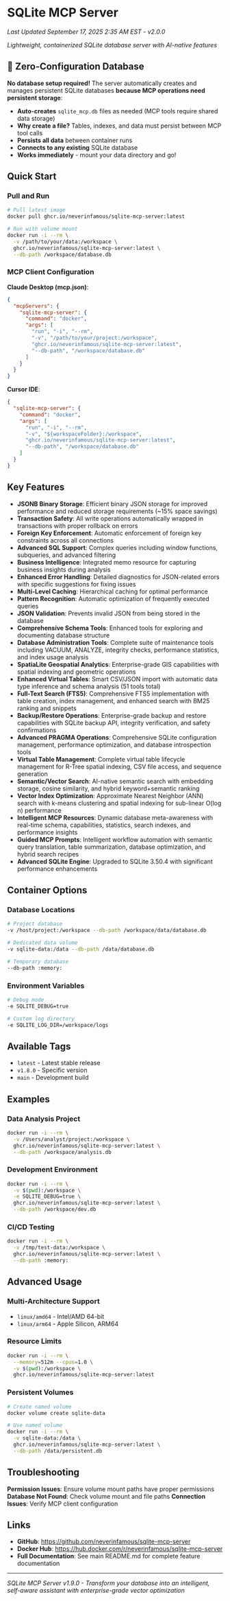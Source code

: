 # SQLite MCP Server

*Last Updated September 17, 2025 2:35 AM EST - v2.0.0*

*Lightweight, containerized SQLite database server with AI-native features*

## 🚀 Zero-Configuration Database
**No database setup required!** The server automatically creates and manages persistent SQLite databases **because MCP operations need persistent storage**:
- **Auto-creates** `sqlite_mcp.db` files as needed (MCP tools require shared data storage)
- **Why create a file?** Tables, indexes, and data must persist between MCP tool calls
- **Persists all data** between container runs
- **Connects to any existing** SQLite database
- **Works immediately** - mount your data directory and go!

## Quick Start

### Pull and Run
```bash
# Pull latest image
docker pull ghcr.io/neverinfamous/sqlite-mcp-server:latest

# Run with volume mount
docker run -i --rm \
  -v /path/to/your/data:/workspace \
  ghcr.io/neverinfamous/sqlite-mcp-server:latest \
  --db-path /workspace/database.db
```

### MCP Client Configuration

**Claude Desktop (mcp.json)**:
```json
{
  "mcpServers": {
    "sqlite-mcp-server": {
      "command": "docker",
      "args": [
        "run", "-i", "--rm",
        "-v", "/path/to/your/project:/workspace",
        "ghcr.io/neverinfamous/sqlite-mcp-server:latest",
        "--db-path", "/workspace/database.db"
      ]
    }
  }
}
```

**Cursor IDE**:
```json
{
  "sqlite-mcp-server": {
    "command": "docker",
    "args": [
      "run", "-i", "--rm", 
      "-v", "${workspaceFolder}:/workspace",
      "ghcr.io/neverinfamous/sqlite-mcp-server:latest",
      "--db-path", "/workspace/database.db"
    ]
  }
}
```

## Key Features

- **JSONB Binary Storage**: Efficient binary JSON storage for improved performance and reduced storage requirements (~15% space savings)
- **Transaction Safety**: All write operations automatically wrapped in transactions with proper rollback on errors
- **Foreign Key Enforcement**: Automatic enforcement of foreign key constraints across all connections
- **Advanced SQL Support**: Complex queries including window functions, subqueries, and advanced filtering
- **Business Intelligence**: Integrated memo resource for capturing business insights during analysis
- **Enhanced Error Handling**: Detailed diagnostics for JSON-related errors with specific suggestions for fixing issues
- **Multi-Level Caching**: Hierarchical caching for optimal performance
- **Pattern Recognition**: Automatic optimization of frequently executed queries
- **JSON Validation**: Prevents invalid JSON from being stored in the database
- **Comprehensive Schema Tools**: Enhanced tools for exploring and documenting database structure
- **Database Administration Tools**: Complete suite of maintenance tools including VACUUM, ANALYZE, integrity checks, performance statistics, and index usage analysis
- **SpatiaLite Geospatial Analytics**: Enterprise-grade GIS capabilities with spatial indexing and geometric operations
- **Enhanced Virtual Tables**: Smart CSV/JSON import with automatic data type inference and schema analysis (51 tools total)
- **Full-Text Search (FTS5)**: Comprehensive FTS5 implementation with table creation, index management, and enhanced search with BM25 ranking and snippets
- **Backup/Restore Operations**: Enterprise-grade backup and restore capabilities with SQLite backup API, integrity verification, and safety confirmations
- **Advanced PRAGMA Operations**: Comprehensive SQLite configuration management, performance optimization, and database introspection tools
- **Virtual Table Management**: Complete virtual table lifecycle management for R-Tree spatial indexing, CSV file access, and sequence generation
- **Semantic/Vector Search**: AI-native semantic search with embedding storage, cosine similarity, and hybrid keyword+semantic ranking
- **Vector Index Optimization**: Approximate Nearest Neighbor (ANN) search with k-means clustering and spatial indexing for sub-linear O(log n) performance
- **Intelligent MCP Resources**: Dynamic database meta-awareness with real-time schema, capabilities, statistics, search indexes, and performance insights
- **Guided MCP Prompts**: Intelligent workflow automation with semantic query translation, table summarization, database optimization, and hybrid search recipes
- **Advanced SQLite Engine**: Upgraded to SQLite 3.50.4 with significant performance enhancements

## Container Options

### Database Locations
```bash
# Project database
-v /host/project:/workspace --db-path /workspace/data/database.db

# Dedicated data volume  
-v sqlite-data:/data --db-path /data/database.db

# Temporary database
--db-path :memory:
```

### Environment Variables
```bash
# Debug mode
-e SQLITE_DEBUG=true

# Custom log directory
-e SQLITE_LOG_DIR=/workspace/logs
```

## Available Tags

- `latest` - Latest stable release
- `v1.8.0` - Specific version
- `main` - Development build

## Examples

### Data Analysis Project
```bash
docker run -i --rm \
  -v /Users/analyst/project:/workspace \
  ghcr.io/neverinfamous/sqlite-mcp-server:latest \
  --db-path /workspace/analysis.db
```

### Development Environment
```bash
docker run -i --rm \
  -v $(pwd):/workspace \
  -e SQLITE_DEBUG=true \
  ghcr.io/neverinfamous/sqlite-mcp-server:latest \
  --db-path /workspace/dev.db
```

### CI/CD Testing
```bash
docker run -i --rm \
  -v /tmp/test-data:/workspace \
  ghcr.io/neverinfamous/sqlite-mcp-server:latest \
  --db-path :memory:
```

## Advanced Usage

### Multi-Architecture Support
- `linux/amd64` - Intel/AMD 64-bit
- `linux/arm64` - Apple Silicon, ARM64

### Resource Limits
```bash
docker run -i --rm \
  --memory=512m --cpus=1.0 \
  -v $(pwd):/workspace \
  ghcr.io/neverinfamous/sqlite-mcp-server:latest
```

### Persistent Volumes
```bash
# Create named volume
docker volume create sqlite-data

# Use named volume
docker run -i --rm \
  -v sqlite-data:/data \
  ghcr.io/neverinfamous/sqlite-mcp-server:latest \
  --db-path /data/persistent.db
```

## Troubleshooting

**Permission Issues**: Ensure volume mount paths have proper permissions
**Database Not Found**: Check volume mount and file paths
**Connection Issues**: Verify MCP client configuration

## Links

- **GitHub**: https://github.com/neverinfamous/sqlite-mcp-server
- **Docker Hub**: https://hub.docker.com/r/neverinfamous/sqlite-mcp-server
- **Full Documentation**: See main README.md for complete feature documentation

---

*SQLite MCP Server v1.9.0 - Transform your database into an intelligent, self-aware assistant with enterprise-grade vector optimization*
